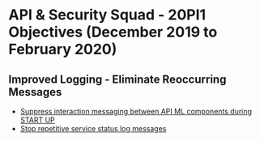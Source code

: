 # API & Security Squad - 20PI1 Objectives (December 2019 to February 2020)

## Improved Logging - Eliminate Reoccurring Messages
* [Suppress interaction messaging between API ML components during START UP](https://github.com/zowe/api-layer/issues/371)
* [Stop repetitive service status log messages](https://github.com/zowe/api-layer/issues/372)

